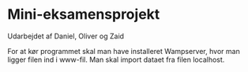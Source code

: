 # Mini-eksamensprojekt
Udarbejdet af Daniel, Oliver og Zaid

For at kør programmet skal man have installeret Wampserver, hvor man ligger filen ind i www-fil. 
Man skal import dataet fra filen localhost.
